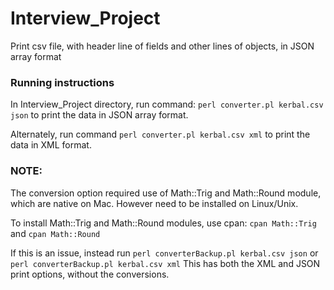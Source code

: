 # Interview_Project
Print csv file, with header line of fields and other lines of objects, in JSON array format

### Running instructions
        
In Interview_Project directory, run command: 
        ```
        perl converter.pl kerbal.csv json
        ```
to print the data in JSON array format.

Alternately, run command
        ```
        perl converter.pl kerbal.csv xml
        ```
to print the data in XML format.

### NOTE:
The conversion option required use of Math::Trig and Math::Round module, which are native on Mac.
However need to be installed on Linux/Unix.  

To install Math::Trig and Math::Round modules, use cpan:
        ```
        cpan Math::Trig
        ```
and 
         ```
        cpan Math::Round
        ```


If this is an issue, instead run 
        ```
        perl converterBackup.pl kerbal.csv json
        ```
or
        ```
        perl converterBackup.pl kerbal.csv xml
        ```
This has both the XML and JSON print options, without the conversions.
